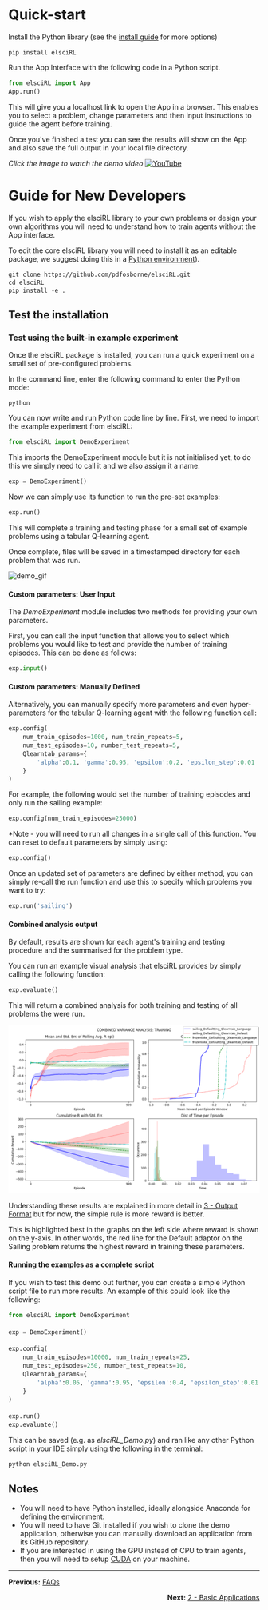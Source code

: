 # Quick-start

Install the Python library (see the [install guide](https://github.com/pdfosborne/elsciRL#install-guide) for more options)
```
pip install elsciRL
```

Run the App Interface with the following code in a Python script.  
```python
from elsciRL import App
App.run()
```

This will give you a localhost link to open the App in a browser. This enables you to select a problem, change parameters and then input instructions to guide the agent before training. 

Once you've finished a test you can see the results will show on the App and also save the full output in your local file directory.

*Click the image to watch the demo video*
[![YouTube](http://i.ytimg.com/vi/JbPtl7Sk49Y/hqdefault.jpg)](https://www.youtube.com/watch?v=JbPtl7Sk49Y)

# Guide for New Developers

If you wish to apply the elsciRL library to your own problems or design your own algorithms you will need to understand how to train agents without the App interface. 

To edit the core elsciRL library you will need to install it as an editable package, we suggest doing this in a [Python environment](https://github.com/pdfosborne/elsciRL#using-a-python-environment)).
```
git clone https://github.com/pdfosborne/elsciRL.git
cd elsciRL
pip install -e .
```

## Test the installation 

### Test using the built-in example experiment

Once the elsciRL package is installed, you can run a quick experiment on a small set of pre-configured problems. 

In the command line, enter the following command to enter the Python mode:

```
python
```

You can now write and run Python code line by line. First, we need to import the example experiment from elsciRL:

```python
from elsciRL import DemoExperiment
```

This imports the DemoExperiment module but it is not initialised yet, to do this we simply need to call it and we also assign it a name:

```python 
exp = DemoExperiment()
```

Now we can simply use its function to run the pre-set examples:

```python 
exp.run()
```

This will complete a training and testing phase for a small set of example problems using a tabular Q-learning agent.

Once complete, files will be saved in a timestamped directory for each problem that was run.

![demo\_gif](<./attachments/elsciRL_demo_short.gif>)

#### Custom parameters: User Input

The *DemoExperiment* module includes two methods for providing your own parameters.

First, you can call the input function that allows you to select which problems you would like to test and provide the number of training episodes. This can be done as follows:

```python
exp.input()
```

#### Custom parameters: Manually Defined

Alternatively, you can manually specify more parameters and even hyper-parameters for the tabular Q-learning agent with the following function call:

```python
exp.config(
	num_train_episodes=1000, num_train_repeats=5,
	num_test_episodes=10, number_test_repeats=5,
	Qlearntab_params={
		'alpha':0.1, 'gamma':0.95, 'epsilon':0.2, 'epsilon_step':0.01
	}
)
```

For example, the following would set the number of training episodes and only run the sailing example:

```python
exp.config(num_train_episodes=25000)
```

*Note - you will need to run all changes in a single call of this function. You can reset to default parameters by simply using: 

```python
exp.config()
```

Once an updated set of parameters are defined by either method, you can simply re-call the run function and use this to specify which problems you want to try:

```python 
exp.run('sailing')
```

#### Combined analysis output

By default, results are shown for each agent's training and testing procedure and the summarised for the problem type.

You can run an example visual analysis that elsciRL provides by simply calling the following function:

```python
exp.evaluate()
```


This will return a combined analysis for both training and testing of all problems the were run. 

![variance\_comparison\_TRAINING](<./attachments/variance_comparison_TRAINING.png>)

Understanding these results are explained in more detail in [3 - Output Format](<./3 - Output Format.md>) but for now, the simple rule is more reward is better. 

This is highlighted best in the graphs on the left side where reward is shown on the y-axis. In other words, the red line for the Default adaptor on the Sailing problem returns the highest reward in training these parameters.

#### Running the examples as a complete script

If you wish to test this demo out further, you can create a simple Python script file to run more results. An example of this could look like the following:

```python title:test.py
from elsciRL import DemoExperiment

exp = DemoExperiment()

exp.config(
	num_train_episodes=10000, num_train_repeats=25,
	num_test_episodes=250, number_test_repeats=10,
	Qlearntab_params={
		'alpha':0.05, 'gamma':0.95, 'epsilon':0.4, 'epsilon_step':0.01
	}
)

exp.run()
exp.evaluate()
```

This can be saved (e.g. as *elsciRL_Demo.py*) and ran like any other Python script in your IDE simply using the following in the terminal:

```
python elsciRL_Demo.py
```


## Notes
- You will need to have Python installed, ideally alongside Anaconda for defining the environment.
- You will need to have Git installed if you wish to clone the demo application, otherwise you can manually download an application from its GitHub repository.
- If you are interested in using the GPU instead of CPU to train agents, then you will need to setup [CUDA](https://docs.nvidia.com/cuda/cuda-installation-guide-microsoft-windows/) on your machine.

---

**Previous:** [FAQs](<../../FAQs.md>)     <div style="text-align: right"> **Next:** [2 - Basic Applications](<./2 - Basic Applications.md>) </div>